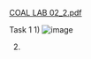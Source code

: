 [COAL LAB 02_2.pdf](https://github.com/user-attachments/files/18687202/COAL.LAB.02_2.pdf)

Task 1
1)
![image](https://github.com/user-attachments/assets/0adfc49c-b71b-4a1a-9fef-ccf4f5c2a8f5)


2) 


